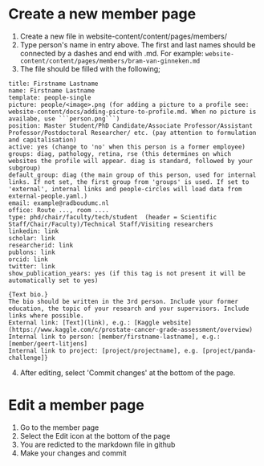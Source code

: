 # Create a new member page

1. Create a new file in website-content/content/pages/members/
2. Type person's name in entry above. The first and last names should be connected by a dashes and end with .md. For example: ```website-content/content/pages/members/bram-van-ginneken.md```
3. The file should be filled with the following;

```
title: Firstname Lastname
name: Firstname Lastname
template: people-single
picture: people/<image>.png (for adding a picture to a profile see: website-content/docs/adding-picture-to-profile.md. When no picture is availabe, use ```person.png```)
position: Master Student/PhD Candidate/Associate Professor/Assistant Professor/Postdoctoral Researcher/ etc. (pay attention to formulation and capitalisation)
active: yes (change to 'no' when this person is a former employee)
groups: diag, pathology, retina, rse (this determines on which websites the profile will appear. diag is standard, followed by your subgroup)
default_group: diag (the main group of this person, used for internal links. If not set, the first group from 'groups' is used. If set to 'external', internal links and people-circles will load data from external-people.yaml.)
email: example@radboudumc.nl
office: Route ..., room ....
type: phd/chair/faculty/tech/student  (header = Scientific Staff/Chair/Faculty)/Technical Staff/Visiting researchers
linkedin: link
scholar: link
researcherid: link
publons: link
orcid: link
twitter: link
show_publication_years: yes (if this tag is not present it will be automatically set to yes)

{Text bio.} 
The bio should be written in the 3rd person. Include your former education, the topic of your research and your supervisors. Include links where possible.
External link: [Text](link), e.g.: [Kaggle website](https://www.kaggle.com/c/prostate-cancer-grade-assessment/overview)
Internal link to person: [member/firstname-lastname], e.g.: [member/geert-litjens]
Internal link to project: [project/projectname], e.g. [project/panda-challenge]}  
```

4. After editing, select 'Commit changes' at the bottom of the page. 

# Edit a member page

1. Go to the member page
2. Select the Edit icon at the bottom of the page
3. You are redicted to the markdown file in github
4. Make your changes and commit
